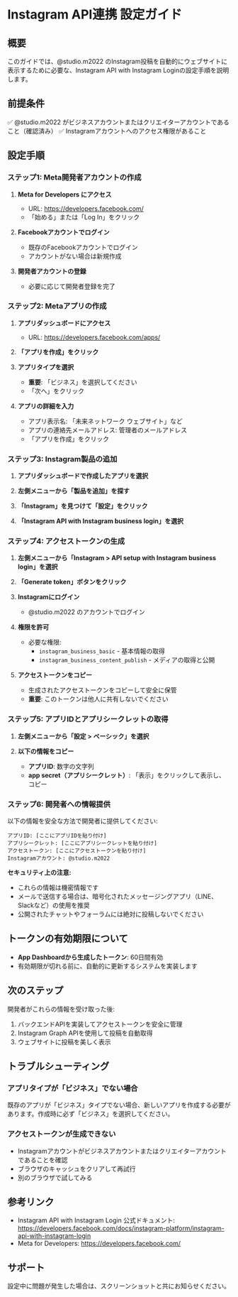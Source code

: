 # Instagram API連携 設定ガイド

## 概要

このガイドでは、@studio.m2022 のInstagram投稿を自動的にウェブサイトに表示するために必要な、Instagram API with Instagram Loginの設定手順を説明します。

## 前提条件

✅ @studio.m2022 がビジネスアカウントまたはクリエイターアカウントであること（確認済み）
✅ Instagramアカウントへのアクセス権限があること

## 設定手順

### ステップ1: Meta開発者アカウントの作成

1. **Meta for Developers にアクセス**
   - URL: https://developers.facebook.com/
   - 「始める」または「Log In」をクリック

2. **Facebookアカウントでログイン**
   - 既存のFacebookアカウントでログイン
   - アカウントがない場合は新規作成

3. **開発者アカウントの登録**
   - 必要に応じて開発者登録を完了

### ステップ2: Metaアプリの作成

1. **アプリダッシュボードにアクセス**
   - URL: https://developers.facebook.com/apps/

2. **「アプリを作成」をクリック**

3. **アプリタイプを選択**
   - **重要**: 「ビジネス」を選択してください
   - 「次へ」をクリック

4. **アプリの詳細を入力**
   - アプリ表示名: 「未来ネットワーク ウェブサイト」など
   - アプリの連絡先メールアドレス: 管理者のメールアドレス
   - 「アプリを作成」をクリック

### ステップ3: Instagram製品の追加

1. **アプリダッシュボードで作成したアプリを選択**

2. **左側メニューから「製品を追加」を探す**

3. **「Instagram」を見つけて「設定」をクリック**

4. **「Instagram API with Instagram business login」を選択**

### ステップ4: アクセストークンの生成

1. **左側メニューから「Instagram > API setup with Instagram business login」を選択**

2. **「Generate token」ボタンをクリック**

3. **Instagramにログイン**
   - @studio.m2022 のアカウントでログイン

4. **権限を許可**
   - 必要な権限:
     - `instagram_business_basic` - 基本情報の取得
     - `instagram_business_content_publish` - メディアの取得と公開

5. **アクセストークンをコピー**
   - 生成されたアクセストークンをコピーして安全に保管
   - **重要**: このトークンは他人に共有しないでください

### ステップ5: アプリIDとアプリシークレットの取得

1. **左側メニューから「設定 > ベーシック」を選択**

2. **以下の情報をコピー**
   - **アプリID**: 数字の文字列
   - **app secret（アプリシークレット）**: 「表示」をクリックして表示し、コピー

### ステップ6: 開発者への情報提供

以下の情報を安全な方法で開発者に提供してください:

```
アプリID: [ここにアプリIDを貼り付け]
アプリシークレット: [ここにアプリシークレットを貼り付け]
アクセストークン: [ここにアクセストークンを貼り付け]
Instagramアカウント: @studio.m2022
```

**セキュリティ上の注意:**
- これらの情報は機密情報です
- メールで送信する場合は、暗号化されたメッセージングアプリ（LINE、Slackなど）の使用を推奨
- 公開されたチャットやフォーラムには絶対に投稿しないでください

## トークンの有効期限について

- **App Dashboardから生成したトークン**: 60日間有効
- 有効期限が切れる前に、自動的に更新するシステムを実装します

## 次のステップ

開発者がこれらの情報を受け取った後:

1. バックエンドAPIを実装してアクセストークンを安全に管理
2. Instagram Graph APIを使用して投稿を自動取得
3. ウェブサイトに投稿を美しく表示

## トラブルシューティング

### アプリタイプが「ビジネス」でない場合

既存のアプリが「ビジネス」タイプでない場合、新しいアプリを作成する必要があります。作成時に必ず「ビジネス」を選択してください。

### アクセストークンが生成できない

- Instagramアカウントがビジネスアカウントまたはクリエイターアカウントであることを確認
- ブラウザのキャッシュをクリアして再試行
- 別のブラウザで試してみる

## 参考リンク

- Instagram API with Instagram Login 公式ドキュメント: https://developers.facebook.com/docs/instagram-platform/instagram-api-with-instagram-login
- Meta for Developers: https://developers.facebook.com/

## サポート

設定中に問題が発生した場合は、スクリーンショットと共にお知らせください。

